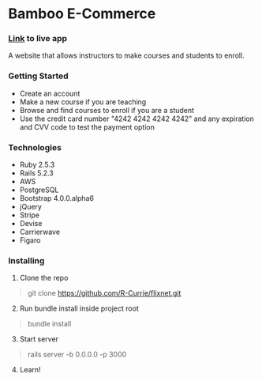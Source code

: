 # Bamboo E-Commerce

### [Link](https://bamboo-r-currie.herokuapp.com/) to live app

A website that allows instructors to make courses and students to enroll.

### Getting Started
* Create an account
* Make a new course if you are teaching
* Browse and find courses to enroll if you are a student
* Use the credit card number "4242 4242 4242 4242" and any expiration and CVV code to test the payment option

### Technologies
* Ruby 2.5.3
* Rails 5.2.3
* AWS
* PostgreSQL
* Bootstrap 4.0.0.alpha6
* jQuery
* Stripe
* Devise
* Carrierwave
* Figaro


### Installing

1. Clone the repo
> git clone https://github.com/R-Currie/flixnet.git
2. Run bundle install inside project root
> bundle install
3. Start server
> rails server -b 0.0.0.0 -p 3000
4. Learn!
